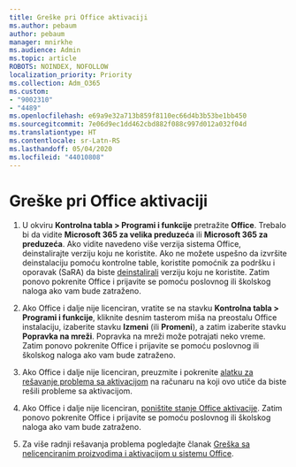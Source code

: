 ```yaml
---
title: Greške pri Office aktivaciji
ms.author: pebaum
author: pebaum
manager: mnirkhe
ms.audience: Admin
ms.topic: article
ROBOTS: NOINDEX, NOFOLLOW
localization_priority: Priority
ms.collection: Adm_O365
ms.custom:
- "9002310"
- "4489"
ms.openlocfilehash: e69a9e32a713b859f8110ec66d4b3b53be1bb450
ms.sourcegitcommit: 7e06d9ec1dd462cbd882f088c997d012a032f04d
ms.translationtype: HT
ms.contentlocale: sr-Latn-RS
ms.lasthandoff: 05/04/2020
ms.locfileid: "44010808"
---
```

# <a name="office-activation-errors"></a>Greške pri Office aktivaciji

1. U okviru **Kontrolna tabla > Programi i funkcije** pretražite **Office**. Trebalo bi da vidite **Microsoft 365 za velika preduzeća** ili **Microsoft 365 za preduzeća**. Ako vidite navedeno više verzija sistema Office, deinstalirajte verziju koju ne koristite. Ako ne možete uspešno da izvršite deinstalaciju pomoću kontrolne table, koristite pomoćnik za podršku i oporavak (SaRA) da biste [deinstalirali](https://aka.ms/SARA-OfficeUninstall-Alchemy) verziju koju ne koristite. Zatim ponovo pokrenite Office i prijavite se pomoću poslovnog ili školskog naloga ako vam bude zatraženo. 

2. Ako Office i dalje nije licenciran, vratite se na stavku **Kontrolna tabla > Programi i funkcije**, kliknite desnim tasterom miša na preostalu Office instalaciju, izaberite stavku **Izmeni** (ili **Promeni**), a zatim izaberite stavku **Popravka na mreži**. Popravka na mreži može potrajati neko vreme. Zatim ponovo pokrenite Office i prijavite se pomoću poslovnog ili školskog naloga ako vam bude zatraženo. 

3. Ako Office i dalje nije licenciran, preuzmite i pokrenite [alatku za rešavanje problema sa aktivacijom](https://aka.ms/SARA-OfficeActivation-Alchemy) na računaru na koji ovo utiče da biste rešili probleme sa aktivacijom. 

4. Ako Office i dalje nije licenciran, [poništite stanje Office aktivacije](https://docs.microsoft.com/office365/troubleshoot/activation/reset-office-365-proplus-activation-state). Zatim ponovo pokrenite Office i prijavite se pomoću poslovnog ili školskog naloga ako vam bude zatraženo.  

5. Za više radnji rešavanja problema pogledajte članak [Greška sa nelicenciranim proizvodima i aktivacijom u sistemu Office](https://support.office.com/article/unlicensed-product-and-activation-errors-in-office-0d23d3c0-c19c-4b2f-9845-5344fedc4380).

